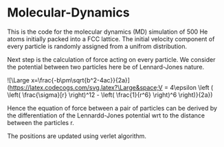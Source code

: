 # Molecular-Dynamics

This is the code for the molecular dynamics (MD) simulation of 500 He atoms initially packed into a FCC lattice. The initial velocity component of every particle is randomly assigned from a unifrom distribution. 

Next step is the calculation of force acting on every particle. We consider the potential between two particles here be of Lennard-Jones nature.

![\Large x=\frac{-b\pm\sqrt{b^2-4ac}}{2a}](https://latex.codecogs.com/svg.latex?\Large&space;V = 4\epsilon \left ( \left( \frac{\sigma}[r} \right)^12 - \left( \frac{1}{r^6} \right)^6 \right)}{2a}) 

<!--**Lennard-Jones Potential**
$$ V = 4\epsilon \left ( \left( \frac{\sigma}[r} \right)^12 - \left( \frac{1}{r^6} \right)^6 \right) $$-->
Hence the equation of force between a pair of particles can be derived by the differentiation of the Lennardd-Jones potential wrt to the distance between the particles r. 


The positions are updated using verlet algorithm.
<!--More details have to be added>
